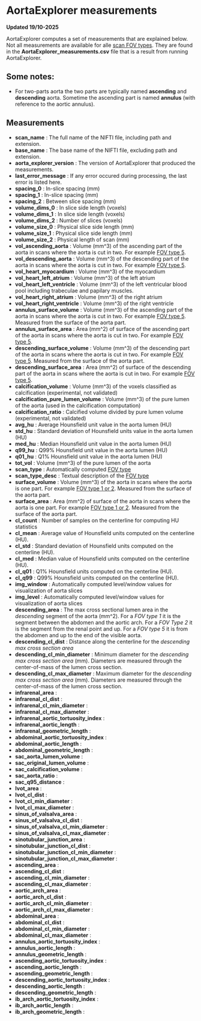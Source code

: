 # AortaExplorer measurements
**Updated 19/10-2025**

AortaExplorer computes a set of measurements that are explained below. Not all measurements are available for alle [scan FOV types](SCANFOV.md). They are found in the **AortaExplorer_measurements.csv** file that is a result from running AortaExplorer.

## Some notes:
- For two-parts aorta the two parts are typically named **ascending** and **descending** aorta. Sometime the ascending part is named **annulus** (with reference to the aortic annulus).

## Measurements

- **scan_name** : The full name of the NIFTI file, including path and extension.
- **base_name** : The base name of the NIFTI file, excluding path and extension.
- **aorta_explorer_version** : The version of AortaExplorer that produced the measurements.
- **last_error_message** : If any error occured during processing, the last error is listed here.
- **spacing_0** : In-slice spacing (mm)
- **spacing_1** : In-slice spacing (mm)
- **spacing_2** : Between slice spacing (mm)
- **volume_dims_0** : In slice side length (voxels)
- **volume_dims_1** : In slice side length (voxels)
- **volume_dims_2** : Number of slices (voxels)
- **volume_size_0** : Physical slice side length (mm)
- **volume_size_1** : Physical slice side length (mm)
- **volume_size_2** : Physical length of scan (mm)
- **vol_ascending_aorta** : Volume (mm^3) of the ascending part of the aorta in scans where the aorta is cut in two. For example [FOV type 5](SCANFOV.md).
- **vol_descending_aorta** : Volume (mm^3) of the descending part of the aorta in scans where the aorta is cut in two. For example [FOV type 5](SCANFOV.md). 
- **vol_heart_myocardium** : Volume (mm^3) of the myocardium
- **vol_heart_left_atrium** : Volume (mm^3) of the left atrium 
- **vol_heart_left_ventricle** : Volume (mm^3) of the left ventricular blood pool including trabeculae and papilary muscles. 
- **vol_heart_right_atrium** : Volume (mm^3) of the right atrium  
- **vol_heart_right_ventricle** : Volume (mm^3) of the right ventricle
- **annulus_surface_volume** : Volume (mm^3) of the ascending part of the aorta in scans where the aorta is cut in two. For example [FOV type 5](SCANFOV.md). Measured from the surface of the aorta part.
- **annulus_surface_area** : Area (mm^2) of surface of the ascending part of the aorta in scans where the aorta is cut in two. For example [FOV type 5](SCANFOV.md).
- **descending_surface_volume** : Volume (mm^3) of the descending part of the aorta in scans where the aorta is cut in two. For example [FOV type 5](SCANFOV.md). Measured from the surface of the aorta part.
- **descending_surface_area** : Area (mm^2) of surface of the descending part of the aorta in scans where the aorta is cut in two. For example [FOV type 5](SCANFOV.md).
- **calcification_volume** : Volume (mm^3) of the voxels classified as calcification (experimental, not validated)
- **calcification_pure_lumen_volume** : Volume (mm^3) of the pure lumen of the aorta (used in the calcification computation)
- **calcification_ratio** : Calcified volume divided by pure lumen volume (experimental, not validated)
- **avg_hu** : Average Hounsfield unit value in the aorta lumen (HU)
- **std_hu** : Standard deviation of Hounsfield units value in the aorta lumen (HU)
- **med_hu** : Median Hounsfield unit value in the aorta lumen (HU)
- **q99_hu** : Q99% Hounsfield unit value in the aorta lumen (HU)
- **q01_hu** : Q1% Hounsfield unit value in the aorta lumen (HU)
- **tot_vol** : Volume (mm^3) of the pure lumen of the aorta
- **scan_type** : Automatically computed [FOV type](SCANFOV.md)
- **scan_type_desc** : Textual description of the [FOV type](SCANFOV.md)
- **surface_volume** : Volume (mm^3) of the aorta in scans where the aorta is one part. For example [FOV type 1 or 2](SCANFOV.md). Measured from the surface of the aorta part.
- **surface_area** : Area (mm^2) of surface of the aorta in scans where the aorta is one part. For example [FOV type 1 or 2](SCANFOV.md). Measured from the surface of the aorta part.
- **cl_count** : Number of samples on the centerline for computing HU statistics
- **cl_mean** : Average value of Hounsfield units computed on the centerline (HU).
- **cl_std** : Standard deviation of Hounsfield units computed on the centerline (HU).
- **cl_med** : Median value of Hounsfield units computed on the centerline (HU).
- **cl_q01** : Q1% Hounsfield units computed on the centerline (HU).
- **cl_q99** : Q99% Hounsfield units computed on the centerline (HU).
- **img_window** : Automatically computed level/window values for visualization of aorta slices
- **img_level** : Automatically computed level/window values for visualization of aorta slices
- **descending_area** : The max cross sectional lumen area in the *descending* segment of the aorta (mm^2). For a *FOV type 1* it is the segment between the abdomen and the aortic arch. For a *FOV Type 2* it is the segment from the renal point and up. For a *FOV type 5* it is from the abdomen and up to the end of the visible aorta.
- **descending_cl_dist** : Distance along the centerline for the *descending max cross section area*
- **descending_cl_min_diameter** : Minimum diameter for the *descending max cross section area* (mm). Diameters are measured through the center-of-mass of the lumen cross section.
- **descending_cl_max_diameter** : Maximum diameter for the *descending max cross section area* (mm). Diameters are measured through the center-of-mass of the lumen cross section.
- **infrarenal_area** : 
- **infrarenal_cl_dist** : 
- **infrarenal_cl_min_diameter** : 
- **infrarenal_cl_max_diameter** : 
- **infrarenal_aortic_tortuosity_index** : 
- **infrarenal_aortic_length** : 
- **infrarenal_geometric_length** : 
- **abdominal_aortic_tortuosity_index** : 
- **abdominal_aortic_length** : 
- **abdominal_geometric_length** : 
- **sac_aorta_lumen_volume** : 
- **sac_original_lumen_volume** : 
- **sac_calcification_volume** : 
- **sac_aorta_ratio** : 
- **sac_q95_distance** : 
- **lvot_area** : 
- **lvot_cl_dist** : 
- **lvot_cl_min_diameter** : 
- **lvot_cl_max_diameter** : 
- **sinus_of_valsalva_area** : 
- **sinus_of_valsalva_cl_dist** : 
- **sinus_of_valsalva_cl_min_diameter** : 
- **sinus_of_valsalva_cl_max_diameter** : 
- **sinotubular_junction_area** : 
- **sinotubular_junction_cl_dist** : 
- **sinotubular_junction_cl_min_diameter** : 
- **sinotubular_junction_cl_max_diameter** : 
- **ascending_area** : 
- **ascending_cl_dist** : 
- **ascending_cl_min_diameter** : 
- **ascending_cl_max_diameter** : 
- **aortic_arch_area** : 
- **aortic_arch_cl_dist** : 
- **aortic_arch_cl_min_diameter** : 
- **aortic_arch_cl_max_diameter** : 
- **abdominal_area** : 
- **abdominal_cl_dist** : 
- **abdominal_cl_min_diameter** : 
- **abdominal_cl_max_diameter** : 
- **annulus_aortic_tortuosity_index** : 
- **annulus_aortic_length** : 
- **annulus_geometric_length** : 
- **ascending_aortic_tortuosity_index** : 
- **ascending_aortic_length** : 
- **ascending_geometric_length** : 
- **descending_aortic_tortuosity_index** : 
- **descending_aortic_length** : 
- **descending_geometric_length** : 
- **ib_arch_aortic_tortuosity_index** : 
- **ib_arch_aortic_length** : 
- **ib_arch_geometric_length** :
